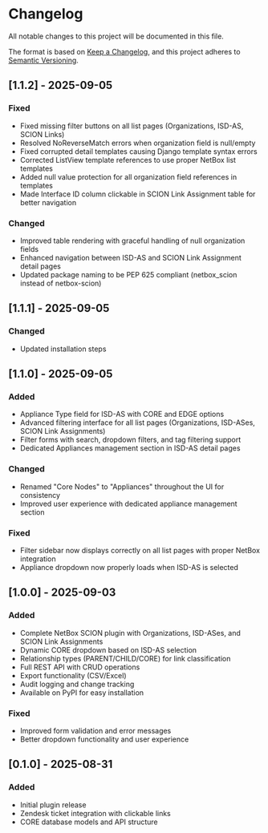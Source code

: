 # Changelog

All notable changes to this project will be documented in this file.

The format is based on [Keep a Changelog](https://keepachangelog.com/en/1.0.0/),
and this project adheres to [Semantic Versioning](https://semver.org/spec/v2.0.0.html).

## [1.1.2] - 2025-09-05

### Fixed
- Fixed missing filter buttons on all list pages (Organizations, ISD-AS, SCION Links)
- Resolved NoReverseMatch errors when organization field is null/empty
- Fixed corrupted detail templates causing Django template syntax errors
- Corrected ListView template references to use proper NetBox list templates
- Added null value protection for all organization field references in templates
- Made Interface ID column clickable in SCION Link Assignment table for better navigation

### Changed
- Improved table rendering with graceful handling of null organization fields
- Enhanced navigation between ISD-AS and SCION Link Assignment detail pages
- Updated package naming to be PEP 625 compliant (netbox_scion instead of netbox-scion)

## [1.1.1] - 2025-09-05

### Changed
- Updated installation steps

## [1.1.0] - 2025-09-05

### Added
- Appliance Type field for ISD-AS with CORE and EDGE options
- Advanced filtering interface for all list pages (Organizations, ISD-ASes, SCION Link Assignments)
- Filter forms with search, dropdown filters, and tag filtering support
- Dedicated Appliances management section in ISD-AS detail pages

### Changed
- Renamed "Core Nodes" to "Appliances" throughout the UI for consistency
- Improved user experience with dedicated appliance management section

### Fixed
- Filter sidebar now displays correctly on all list pages with proper NetBox integration
- Appliance dropdown now properly loads when ISD-AS is selected

## [1.0.0] - 2025-09-03

### Added
- Complete NetBox SCION plugin with Organizations, ISD-ASes, and SCION Link Assignments
- Dynamic CORE dropdown based on ISD-AS selection
- Relationship types (PARENT/CHILD/CORE) for link classification
- Full REST API with CRUD operations
- Export functionality (CSV/Excel)
- Audit logging and change tracking
- Available on PyPI for easy installation

### Fixed
- Improved form validation and error messages
- Better dropdown functionality and user experience

## [0.1.0] - 2025-08-31

### Added
- Initial plugin release
- Zendesk ticket integration with clickable links
- CORE database models and API structure
